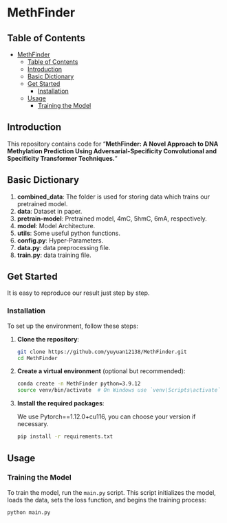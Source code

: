 # MethFinder

## Table of Contents

- [MethFinder](#methfinder)
  - [Table of Contents](#table-of-contents)
  - [Introduction](#introduction)
  - [Basic Dictionary](#basic-dictionary)
  - [Get Started](#get-started)
    - [Installation](#installation)
  - [Usage](#usage)
    - [Training the Model](#training-the-model)

## Introduction

This repository contains code for “**MethFinder: A Novel Approach to DNA Methylation Prediction Using Adversarial-Specificity Convolutional and Specificity Transformer Techniques.**”

## Basic Dictionary

1. **combined_data**: The folder is used for storing data which trains our pretrained model.
2. **data**: Dataset in paper.
3. **pretrain-model**: Pretrained model, 4mC, 5hmC, 6mA, respectively.
4. **model**: Model Architecture.
5. **utils**: Some useful python functions.
6. **config.py**: Hyper-Parameters.
7. **data.py**: data preprocessing file.
8. **train.py**: data training file.

## Get Started

It is easy to reproduce our result just step by step.

### Installation

To set up the environment, follow these steps:

1. **Clone the repository**:

    ```bash
    git clone https://github.com/yuyuan12138/MethFinder.git
    cd MethFinder
    ```

2. **Create a virtual environment** (optional but recommended):

    ```bash
    conda create -n MethFinder python=3.9.12
    source venv/bin/activate  # On Windows use `venv\Scripts\activate`
    ```

3. **Install the required packages**:

   We use Pytorch==1.12.0+cu116, you can choose your version if necessary.

    ```bash
    pip install -r requirements.txt
    ```

## Usage

### Training the Model

To train the model, run the `main.py` script. This script initializes the model, loads the data, sets the loss function, and begins the training process:

```bash
python main.py
```
